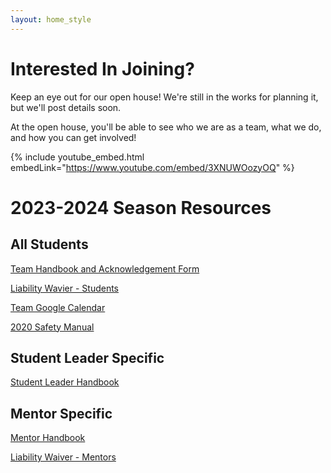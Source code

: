 ```yaml
---
layout: home_style
---
```


# Interested In Joining?

Keep an eye out for our open house! We're still in the works for planning it, but we'll post details soon.

At the open house, you'll be able to see who we are as a team, what we do, and how you can get involved!

{% include youtube_embed.html embedLink="https://www.youtube.com/embed/3XNUWOozyOQ" %}

# 2023-2024 Season Resources

## All Students

[Team Handbook and Acknowledgement Form](assets/documents/RC_handbook_2023-2024_v1p2.pdf)

[Liability Wavier - Students](assets/documents/First-Robotics-Liability-Waiver-Students.pdf)

[Team Google Calendar](https://calendar.google.com/calendar/embed?src=frc1736%40gmail.com&ctz=America%2FChicago)

[2020 Safety Manual](https://www.firstinspires.org/sites/default/files/uploads/resource_library/frc/team-resources/safety/2020/2020-FIRST-Robotics-Competition-Safety-Manual.pdf)

## Student Leader Specific

[Student Leader Handbook](assets/documents/RC_student_leader_handbook_2023-2024_v1p0.pdf)

## Mentor Specific

[Mentor Handbook](assets/documents/RC_mentor_handbook_2022-2023_v1p0.pdf)

[Liability Waiver - Mentors](assets/documents/First-Robotics-Liability-Waiver-Mentors.pdf)
